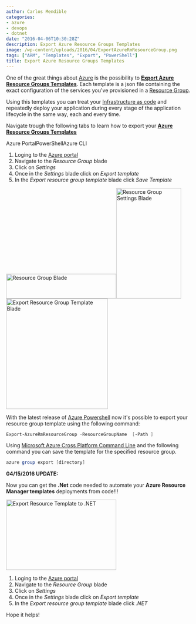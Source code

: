 ```yaml
---
author: Carlos Mendible
categories:
- azure
- devops
- dotnet
date: "2016-04-06T10:30:28Z"
description: Export Azure Resource Groups Templates
image: /wp-content/uploads/2016/04/ExportAzureRmResourceGroup.png
tags: ["ARM", "Templates", "Export", "PowerShell"]
title: Export Azure Resource Groups Templates
---
```

One of the great things about <a href="https://azure.microsoft.com/" target="_blank">Azure</a> is the possibility to **<a href="https://azure.microsoft.com/en-us/documentation/articles/resource-group-authoring-templates/" target="_blank">Export Azure Resource Groups Templates</a>**. Each template is a json file containing the exact configuration of the services you've provisioned in a <a href="https://azure.microsoft.com/en-us/documentation/articles/resource-group-overview/" target="_blank">Resource Group</a>.

Using this templates you can treat your <a href="https://en.wikipedia.org/wiki/Infrastructure_as_Code" target="_blank">Infrastructure as code</a> and repeatedly deploy your application during every stage of the application lifecycle in the same way, each and every time.

Navigate trough the following tabs to learn how to export your **<a href="https://azure.microsoft.com/en-us/documentation/articles/resource-group-authoring-templates/" target="_blank">Azure Resource Groups Templates</a>**

<div class="su-tabs su-tabs-style-default" data-active="1">
  <div class="su-tabs-nav">
    <span class="" data-url="" data-target="blank">Azure Portal</span><span class="" data-url="" data-target="blank">PowerShell</span><span class="" data-url="" data-target="blank">Azure CLI</span>

  
  <div class="su-tabs-panes">
    <div class="su-tabs-pane su-clearfix">
      <ol>
        <li>
          Loging to the <a href="http://portal.azure.com" target="_blank">Azure portal</a>
        </li>
        <li>
          Navigate to the <em>Resource Group</em> blade
        </li>
        <li>
          Click on <em>Settings</em>
        </li>
        <li>
          Once in the <em>Settings </em>blade click on <em>Export template</em>
        </li>
        <li>
          In the <em>Export resource group template</em> blade click <em>Save Template</em>
        </li>
      </ol>
      
  
<a href="http://carlos.mendible.com/wp-content/uploads/2016/04/ResourceGroup.png" rel="attachment wp-att-2791"><img class="alignleft size-medium wp-image-2791" src="http://carlos.mendible.com/wp-content/uploads/2016/04/ResourceGroup-300x67.png" alt="Resource Group Blade" width="300" height="67" srcset="/wp-content/uploads/2016/04/ResourceGroup-300x67.png 300w, /wp-content/uploads/2016/04/ResourceGroup-250x56.png 250w, /wp-content/uploads/2016/04/ResourceGroup.png 588w" sizes="(max-width: 300px) 100vw, 300px" /></a><a href="http://carlos.mendible.com/wp-content/uploads/2016/04/ResourceGroupSettings.png" rel="attachment wp-att-2771"><img class="alignleft size-medium wp-image-2771" src="http://carlos.mendible.com/wp-content/uploads/2016/04/ResourceGroupSettings-177x300.png" alt="Resource Group Settings Blade" width="177" height="300" srcset="/wp-content/uploads/2016/04/ResourceGroupSettings-177x300.png 177w, /wp-content/uploads/2016/04/ResourceGroupSettings-250x423.png 250w, /wp-content/uploads/2016/04/ResourceGroupSettings.png 314w" sizes="(max-width: 177px) 100vw, 177px" /></a> <a href="http://carlos.mendible.com/wp-content/uploads/2016/04/ExportResourceGroupTemplate.png" rel="attachment wp-att-2781"><img class="alignleft size-medium wp-image-2781" src="http://carlos.mendible.com/wp-content/uploads/2016/04/ExportResourceGroupTemplate-277x300.png" alt="Export Resource Group Template Blade" width="277" height="300" srcset="/wp-content/uploads/2016/04/ExportResourceGroupTemplate-277x300.png 277w, /wp-content/uploads/2016/04/ExportResourceGroupTemplate-250x270.png 250w, /wp-content/uploads/2016/04/ExportResourceGroupTemplate.png 579w" sizes="(max-width: 277px) 100vw, 277px" /></a>
        

With the latest release of <a href="http://resource group template" target="_blank">Azure Powershell</a> now it's possible to export your resource group template using the following command:
      
``` powershell
Export-AzureRmResourceGroup -ResourceGroupName  [-Path ]
```
      
Using <a href="https://github.com/azure/azure-xplat-cli" target="_blank">Microsoft Azure Cross Platform Command Line</a> and the following command you can save the template for the specified resource group.
          
``` powershell
azure group export [directory]
```
       
**04/15/2016 UPDATE:**
    
Now you can get the **.Net** code needed to automate your **Azure Resource Manager templates** deployments from code!!!
    
<a href="/wp-content/uploads/2016/04/resourcetemplate2dotnet.png"><img class="size-medium wp-image-3081 alignright" src="/wp-content/uploads/2016/04/resourcetemplate2dotnet-300x191.png" alt="Export Resource Template to .NET" width="300" height="191" srcset="/wp-content/uploads/2016/04/resourcetemplate2dotnet-300x191.png 300w, /wp-content/uploads/2016/04/resourcetemplate2dotnet-768x488.png 768w, /wp-content/uploads/2016/04/resourcetemplate2dotnet-250x159.png 250w, /wp-content/uploads/2016/04/resourcetemplate2dotnet.png 973w" sizes="(max-width: 300px) 100vw, 300px" /></a>
    
<ol>
  <li>
    Loging to the <a href="http://portal.azure.com" target="_blank">Azure portal</a>
  </li>
  <li>
    Navigate to the <em>Resource Group</em> blade
  </li>
  <li>
    Click on <em>Settings</em>
  </li>
  <li>
    Once in the <em>Settings </em>blade click on <em>Export template</em>
  </li>
  <li>
    In the <em>Export resource group template</em> blade click <em>.NET</em>
  </li>
</ol>     
    
Hope it helps!    